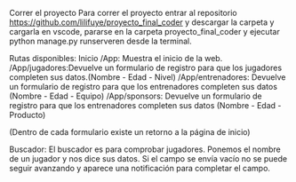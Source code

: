 
Correr el proyecto
Para correr el proyecto entrar al repositorio https://github.com/lilifuye/proyecto_final_coder y descargar la carpeta y cargarla en vscode, pararse en la carpeta proyecto_final_coder y ejecutar python manage.py runserveren desde la terminal.

Rutas disponibles:
Inicio
/App: Muestra el inicio de la web.
/App/jugadores:Devuelve un formulario de registro para que los jugadores completen sus datos.(Nombre - Edad - Nivel)
/App/entrenadores: Devuelve un formulario de registro para que los entrenadores completen sus datos (Nombre - Edad - Equipo)
/App/sponsors: Devuelve un formulario de registro para que los entrenadores completen sus datos (Nombre - Edad - Producto)

(Dentro de cada formulario existe un retorno a la página de inicio)

Buscador:
El buscador es para comprobar jugadores. Ponemos el nombre de un jugador y nos dice sus datos.
Si el campo se envía vacío no se puede seguir avanzando y aparece una notificación para completar el campo.
